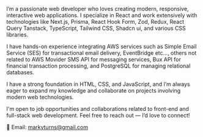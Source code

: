 I’m a passionate web developer who loves creating modern, responsive, interactive web applications. I specialize in React and work extensively with technologies like Next.js, Prisma, React Hook Form, Zod, Redux, React Query Tanstack,  TypeScript, Tailwind CSS, Shadcn ui, and various CSS libraries.

I have hands-on experience integrating AWS services such as Simple Email Service (SES) for transactional email delivery, EventBridge etc..., others not related to AWS Movider SMS API for messaging services, Bux API for financial transaction processing, and PostgreSQL for managing relational databases.

I have a strong foundation in HTML, CSS, and JavaScript, and I’m always eager to expand my knowledge and collaborate on projects involving modern web technologies.

I'm open to job opportunities and collaborations related to front-end and full-stack web development. Feel free to reach out — I’d love to connect!

📧 Email: markyturns@gmail.com

<!---
marcgregory/marcgregory is a ✨ special ✨ repository because its `README.md` (this file) appears on your GitHub profile.
You can click the Preview link to take a look at your changes.
--->
